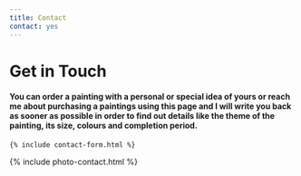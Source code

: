 ```yaml
---
title: Contact
contact: yes
---
```


<div class="col-md-12">
  <h1>Get in Touch</h1>
  <div class="hr"></div>
  <div class="col-md-5 col-xs-offset-1">
  	<h4>
	  You can order a painting with a personal or special idea of yours or reach me about purchasing a paintings using this page and I will write you back as sooner as possible in order to find out details like the theme of the painting, its size, colours and completion period.
	</h4>

  	{% include contact-form.html %}
  </div>
  <div class="col-md-6">
    {% include photo-contact.html %}
  </div>
</div>